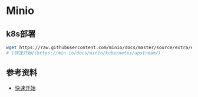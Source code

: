 Minio
=


## k8s部署
```bash 
wget https://raw.githubusercontent.com/minio/docs/master/source/extra/examples/minio-dev.yaml
# [快速开始](https://min.io/docs/minio/kubernetes/upstream/)
```

## 参考资料
- [快速开始](https://min.io/docs/minio/kubernetes/upstream/)